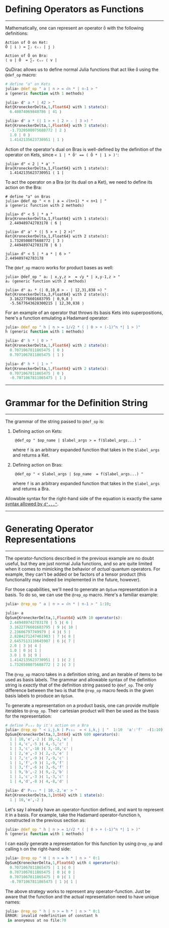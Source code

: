 # Defining Operators as Functions
---

Mathematically, one can represent an operator `Ô` with the following definitions:

```
Action of Ô on Ket:
Ô | i ⟩ = ∑ⱼ cᵢⱼ | j ⟩ 

Action of Ô on Bra:
⟨ u | Ô  = ∑ᵥ cᵤᵥ ⟨ v |
```

QuDirac allows us to define normal Julia functions that act like `Ô` using 
the `@def_op` macro:

```julia
# define "a" on Kets
julia> @def_op " a | n > = √n * | n-1 > "
a (generic function with 1 methods)

julia> d" a * | 42 > "
Ket{KroneckerDelta,1,Float64} with 1 state(s):
  6.48074069840786 | 41 ⟩

julia> d" a * (| 1 > + | 2 > - | 3 >) "
Ket{KroneckerDelta,1,Float64} with 3 state(s):
  -1.7320508075688772 | 2 ⟩
  1.0 | 0 ⟩
  1.4142135623730951 | 1 ⟩
```

Action of the operator's dual on Bras is well-defined by the definition of 
the operator on Kets, since ` < 1 | * Ô' == ( Ô * | 1 > )' `:

```
julia> d" < 2 | * a' "
Bra{KroneckerDelta,1,Float64} with 1 state(s):
  1.4142135623730951 ⟨ 1 |
```

To act the operator on a Bra (or its dual on a Ket), we need to define its action on the Bra:

```
# define "a" on Bras
julia> @def_op " < n | a = √(n+1) * < n+1 | "
a (generic function with 2 methods)

julia> d" < 5 | * a "
Bra{KroneckerDelta,1,Float64} with 1 state(s):
  2.449489742783178 ⟨ 6 |

julia> d" a' * (| 5 > + | 2 >)"
Ket{KroneckerDelta,1,Float64} with 2 state(s):
  1.7320508075688772 | 3 ⟩
  2.449489742783178 | 6 ⟩

julia> d" < 5 | * a * | 6 > "
2.449489742783178
```

The `@def_op` macro works for product bases as well:

```
julia> @def_op " a₂ | x,y,z >  = √y * | x,y-1,z > "
a₂ (generic function with 2 methods)

julia> d" a₂ * (| 0,10,8 > - | 12,31,838 >) "
Ket{KroneckerDelta,3,Float64} with 2 state(s):
  3.1622776601683795 | 0,9,8 ⟩
  -5.5677643628300215 | 12,30,838 ⟩
```

For an example of an operator that throws its basis Kets into superpositions, 
here's a function emulating a Hadamard operator:

```julia
julia> @def_op " h | n > = 1/√2 * ( | 0 > + (-1)^n *| 1 > )"
h (generic function with 1 methods)

julia> d" h * | 0 > "
Ket{KroneckerDelta,1,Float64} with 2 state(s):
  0.7071067811865475 | 0 ⟩
  0.7071067811865475 | 1 ⟩

julia> d" h * | 1 > "
Ket{KroneckerDelta,1,Float64} with 2 state(s):
  0.7071067811865475 | 0 ⟩
  -0.7071067811865475 | 1 ⟩
```

---
# Grammar for the Definition String
---

The grammar of the string passed to `@def_op` is:

1. Defining action on Kets:
  
        @def_op " $op_name | $label_args > = f($label_args...) "

      where `f` is an arbitrary expanded function that takes in the `$label_args` and
      returns a Ket.

2. Defining action on Bras:

        @def_op " < $label_args | $op_name  = f($label_args...) "
      
      where `f` is an arbitrary expanded function that takes in the `$label_args` and
      returns a Bra.

Allowable syntax for the right-hand side of the equation
is exactly the same [syntax allowed by `d"..."`](d_str.md).

---
# Generating Operator Representations
---

The operator-functions described in the previous example are no doubt useful, 
but they are just normal Julia functions, and so are quite limited when it comes 
to mimicking the behavior of *actual* quantum operators. For example, they can't 
be added or be factors of a tensor product (this functionality may indeed be implemented
in the future, however).

For those capabilities, we'll need to generate an `OpSum` representation in a basis. To do so, 
we can use the `@rep_op` macro. Here's a familiar example:

```julia
julia> @rep_op " a | n > = √n * | n-1 > " 1:10;

julia> a
OpSum{KroneckerDelta,1,Float64} with 10 operator(s):
  2.449489742783178 | 5 ⟩⟨ 6 |
  3.1622776601683795 | 9 ⟩⟨ 10 |
  2.23606797749979 | 4 ⟩⟨ 5 |
  2.8284271247461903 | 7 ⟩⟨ 8 |
  2.6457513110645907 | 6 ⟩⟨ 7 |
  2.0 | 3 ⟩⟨ 4 |
  1.0 | 0 ⟩⟨ 1 |
  3.0 | 8 ⟩⟨ 9 |
  1.4142135623730951 | 1 ⟩⟨ 2 |
  1.7320508075688772 | 2 ⟩⟨ 3 |
```

The `@rep_op` macro takes in a definition string, and an iterable of items to be used as basis labels.
The grammar and allowable syntax of the definition string is *exactly* that of the definition string passed 
to `@def_op`. The only difference between the two is that the `@rep_op` macro feeds in the given basis labels
to produce an `OpSum`.

To generate a representation on a product basis, one can provide multiple iterables to `@rep_op`.
Their cartesian product will then be used as the basis for the representation: 

```julia
# define P₁₃₂ by it's action on a Bra
julia> @rep_op " < i,j,k | P₁₃₂  = < i,k,j | "  1:10  'a':'f'  -(1:10)
OpSum{KroneckerDelta,3,Int64} with 600 operator(s):
  1 | 10,'e',-2 ⟩⟨ 10,-2,'e' |
  1 | 4,'c',-5 ⟩⟨ 4,-5,'c' |
  1 | 3,'c',-10 ⟩⟨ 3,-10,'c' |
  1 | 2,'e',-3 ⟩⟨ 2,-3,'e' |
  1 | 7,'c',-9 ⟩⟨ 7,-9,'c' |
  1 | 1,'f',-9 ⟩⟨ 1,-9,'f' |
  1 | 3,'f',-6 ⟩⟨ 3,-6,'f' |
  1 | 9,'b',-2 ⟩⟨ 9,-2,'b' |
  1 | 1,'c',-3 ⟩⟨ 1,-3,'c' |
  1 | 4,'d',-8 ⟩⟨ 4,-8,'d' |

julia> d" P₁₃₂ * | 10,-2,'e' > "
Ket{KroneckerDelta,3,Int64} with 1 state(s):
  1 | 10,'e',-2 ⟩
```

Let's say I already have an operator-function defined, and want
to represent it in a basis. For example, take the Hadamard operator-function 
`h`, constructed in the previous section as:

```julia
julia> @def_op " h | n > = 1/√2 * ( | 0 > + (-1)^n *| 1 > )"
h (generic function with 1 methods)
```

I can easily generate a representation for this function by using `@rep_op` and 
calling `h` on the right-hand side:

```julia
julia> @rep_op " H | n > = h * | n > " 0:1
OpSum{KroneckerDelta,1,Float64} with 4 operator(s):
  0.7071067811865475 | 1 ⟩⟨ 0 |
  0.7071067811865475 | 0 ⟩⟨ 0 |
  0.7071067811865475 | 0 ⟩⟨ 1 |
  -0.7071067811865475 | 1 ⟩⟨ 1 |
```

The above strategy works to represent any operator-function. Just be aware that
the function and the actual representation need to have unique names:

```julia
julia> @rep_op " h | n > = h * | n > " 0:1
ERROR: invalid redefinition of constant h
 in anonymous at no file:70
```
